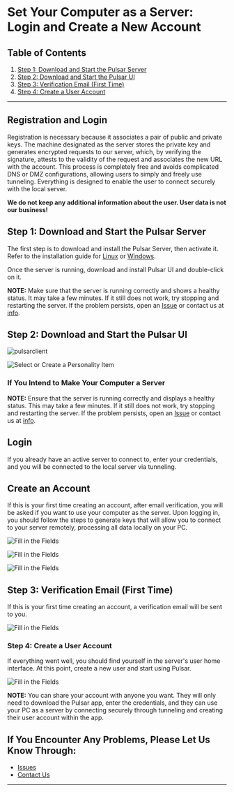 # Set Your Computer as a Server: Login and Create a New Account

## Table of Contents

1. [Step 1: Download and Start the Pulsar Server](#step-1-download-and-start-the-pulsar-server)
2. [Step 2: Download and Start the Pulsar UI](#step-2-download-and-start-the-pulsar-ui)
3. [Step 3: Verification Email (First Time)](#step-3-verification-email-first-time)
4. [Step 4: Create a User Account](#step-4-create-a-user-account)

---

## Registration and Login

Registration is necessary because it associates a pair of public and private keys. The machine designated as the server stores the private key and generates encrypted requests to our server, which, by verifying the signature, attests to the validity of the request and associates the new URL with the account. This process is completely free and avoids complicated DNS or DMZ configurations, allowing users to simply and freely use tunneling. Everything is designed to enable the user to connect securely with the local server.

**We do not keep any additional information about the user. User data is not our business!**

## Step 1: Download and Start the Pulsar Server

The first step is to download and install the Pulsar Server, then activate it. Refer to the installation guide for [Linux](https://github.com/astramind-ai/Pulsar/blob/main/docs/INSTALLATION-LINUX.md) or [Windows](https://github.com/astramind-ai/Pulsar/blob/main/docs/INSTALLATION-WINDOWS.md).

Once the server is running, download and install Pulsar UI and double-click on it.

**NOTE:** Make sure that the server is running correctly and shows a healthy status. It may take a few minutes. If it still does not work, try stopping and restarting the server. If the problem persists, open an [Issue](https://github.com/astramind-ai/PulsarUIReleases/issues) or contact us at [info](https://www.astramind.ai/contact).

## Step 2: Download and Start the Pulsar UI

![pulsarclient](../images/matrix.png)

![Select or Create a Personality Item](../images/start.png)

### If You Intend to Make Your Computer a Server

**NOTE:** Ensure that the server is running correctly and displays a healthy status. This may take a few minutes. If it still does not work, try stopping and restarting the server. If the problem persists, open an [Issue](https://github.com/astramind-ai/PulsarUIReleases/issues) or contact us at [info](https://www.astramind.ai/contact).

## Login

If you already have an active server to connect to, enter your credentials, and you will be connected to the local server via tunneling.

## Create an Account

If this is your first time creating an account, after email verification, you will be asked if you want to use your computer as the server. Upon logging in, you should follow the steps to generate keys that will allow you to connect to your server remotely, processing all data locally on your PC.

![Fill in the Fields](../images/servercheck.png)

![Fill in the Fields](../images/associate.png)

![Fill in the Fields](../images/genkey.png)

## Step 3: Verification Email (First Time)

If this is your first time creating an account, a verification email will be sent to you.

![Fill in the Fields](../images/veremail.png)

### Step 4: Create a User Account

If everything went well, you should find yourself in the server's user home interface. At this point, create a new user and start using Pulsar.

![Fill in the Fields](../images/userstart.png)

**NOTE:** You can share your account with anyone you want. They will only need to download the Pulsar app, enter the credentials, and they can use your PC as a server by connecting securely through tunneling and creating their user account within the app.

## If You Encounter Any Problems, Please Let Us Know Through:

- [Issues](https://github.com/astramind-ai/PulsarUIReleases/issues)
- [Contact Us](https://www.astramind.ai/contact)

---
